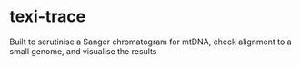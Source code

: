 # texi-trace
Built to scrutinise a Sanger chromatogram for mtDNA, check alignment to a small genome, and visualise the results 
